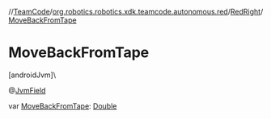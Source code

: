 //[TeamCode](../../../index.md)/[org.robotics.robotics.xdk.teamcode.autonomous.red](../index.md)/[RedRight](index.md)/[MoveBackFromTape](-move-back-from-tape.md)

# MoveBackFromTape

[androidJvm]\

@[JvmField](https://kotlinlang.org/api/latest/jvm/stdlib/kotlin.jvm/-jvm-field/index.html)

var [MoveBackFromTape](-move-back-from-tape.md): [Double](https://kotlinlang.org/api/latest/jvm/stdlib/kotlin/-double/index.html)
